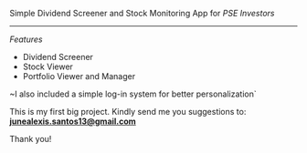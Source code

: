 Simple Dividend Screener and Stock Monitoring App for *PSE Investors*

---

*Features*

- Dividend Screener
- Stock Viewer
- Portfolio Viewer and Manager


~I also included a simple log-in system for better personalization`

This is my first big project. Kindly send me you suggestions to:
**junealexis.santos13@gmail.com**

Thank you!
